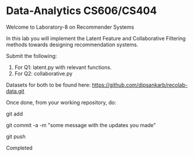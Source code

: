 # Data-Analytics CS606/CS404

Welcome to Laboratory-8 on Recommender Systems

In this lab you will implement the Latent Feature and Collaborative Filtering methods towards designing recommendation systems.

Submit the following:

1. For Q1: latent.py with relevant functions.
2. For Q2: collaborative.py

Datasets for both to be found here: https://github.com/dipsankarb/recolab-data.git

Once done, from your working repository, do:

git add

git commit -a -m "some message with the updates you made"

git push

Completed
